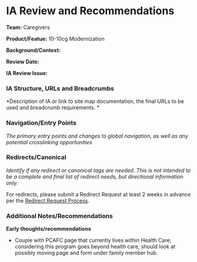 # IA Review and Recommendations

**Team:** Caregivers

**Product/Featue:** 10-10cg Modernization

**Background/Context:**

**Review Date:** 

**IA Review Issue:** 

### IA Structure, URLs and Breadcrumbs <br>
*Description of IA or link to site map documentation, the final URLs to be used and breadcrumb requirements. *



### Navigation/Entry Points <br>
*The primary entry points and changes to global navigation, as well as any potential crosslinking opportunities*



### Redirects/Canonical <br>
*Identify if any redirect or canonical tags are needed.  This is not intended to be a complete and final list of redirect needs, but directional information only.*  

For redirects, please submit a Redirect Request at least 2 weeks in advance per the [Redirect Request Process](https://github.com/department-of-veterans-affairs/va.gov-team/blob/master/platform/information-architecture/request-redirect.md).


### Additional Notes/Recommendations


**Early thoughts/recommendations**
- Couple with PCAFC page that currently lives within Health Care; considering this program goes beyond health care, should look at possibly moving page and form under family member hub.
